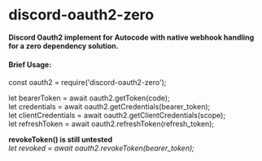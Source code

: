 # discord-oauth2-zero  
**Discord Oauth2 implement for Autocode with native webhook handling for a zero dependency solution.**  

#### Brief Usage:   
const oauth2 = require('discord-oauth2-zero');  

let bearerToken = await oauth2.getToken(code);  
let credentials = await oauth2.getCredentials(bearer_token);  
let clientCredentials = await oauth2.getClientCredentials(scope);  
let refreshToken = await oauth2.refreshToken(refresh_token);  

**revokeToken() is still untested**  
_let revoked = await oauth2.revokeToken(bearer_token);_  
